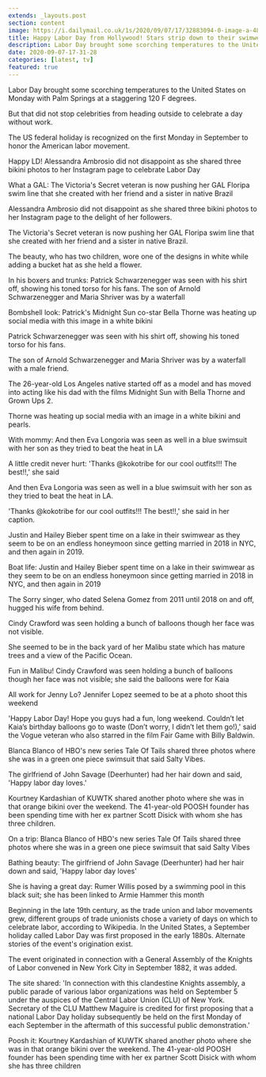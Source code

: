 ```yaml
---
extends: _layouts.post
section: content
image: https://i.dailymail.co.uk/1s/2020/09/07/17/32883094-0-image-a-48_1599495955081.jpg 
title: Happy Labor Day from Hollywood! Stars strip down to their swimwear 
description: Labor Day brought some scorching temperatures to the United States on Monday with Palm Springs at a staggering 120 F degrees. But that did not stop celebrities from heading outside. 
date: 2020-09-07-17-31-28 
categories: [latest, tv] 
featured: true 
--- 
```

Labor Day brought some scorching temperatures to the United States on Monday with Palm Springs at a staggering 120 F degrees.

But that did not stop celebrities from heading outside to celebrate a day without work.

The US federal holiday is recognized on the first Monday in September to honor the American labor movement.

Happy LD! Alessandra Ambrosio did not disappoint as she shared three bikini photos to her Instagram page to celebrate Labor Day

What a GAL: The Victoria's Secret veteran is now pushing her GAL Floripa swim line that she created with her friend and a sister in native Brazil

Alessandra Ambrosio did not disappoint as she shared three bikini photos to her Instagram page to the delight of her followers.

The Victoria's Secret veteran is now pushing her GAL Floripa swim line that she created with her friend and a sister in native Brazil.

The beauty, who has two children, wore one of the designs in white while adding a bucket hat as she held a flower.

In his boxers and trunks: Patrick Schwarzenegger was seen with his shirt off, showing his toned torso for his fans. The son of Arnold Schwarzenegger and Maria Shriver was by a waterfall

Bombshell look: Patrick's Midnight Sun co-star Bella Thorne was heating up social media with this image in a white bikini

Patrick Schwarzenegger was seen with his shirt off, showing his toned torso for his fans.

The son of Arnold Schwarzenegger and Maria Shriver was by a waterfall with a male friend.

The 26-year-old Los Angeles native started off as a model and has moved into acting like his dad with the films Midnight Sun with Bella Thorne and Grown Ups 2. 

Thorne was heating up social media with an image in a white bikini and pearls.

With mommy: And then Eva Longoria was seen as well in a blue swimsuit with her son as they tried to beat the heat in LA

A little credit never hurt: 'Thanks @kokotribe for our cool outfits!!! The best!!,' she said 

And then Eva Longoria was seen as well in a blue swimsuit with her son as they tried to beat the heat in LA.

'Thanks @kokotribe for our cool outfits!!! The best!!,' she said in her caption.

Justin and Hailey Bieber spent time on a lake in their swimwear as they seem to be on an endless honeymoon since getting married in 2018 in NYC, and then again in 2019. 

Boat life: Justin and Hailey Bieber spent time on a lake in their swimwear as they seem to be on an endless honeymoon since getting married in 2018 in NYC, and then again in 2019

The Sorry singer, who dated Selena Gomez from 2011 until 2018 on and off, hugged his wife from behind.

Cindy Crawford was seen holding a bunch of balloons though her face was not visible. 

She seemed to be in the back yard of her Malibu state which has mature trees and a view of the Pacific Ocean. 

Fun in Malibu! Cindy Crawford was seen holding a bunch of balloons though her face was not visible; she said the balloons were for Kaia

All work for Jenny Lo? Jennifer Lopez seemed to be at a photo shoot this weekend

'Happy Labor Day! Hope you guys had a fun, long weekend. Couldn’t let Kaia’s birthday balloons go to waste (Don’t worry, I didn’t let them go!),' said the Vogue veteran who also starred in the film Fair Game with Billy Baldwin. 

Blanca Blanco of HBO's new series Tale Of Tails shared three photos where she was in a green one piece swimsuit that said Salty Vibes.

The girlfriend of John Savage (Deerhunter) had her hair down and said, 'Happy labor day loves.' 

Kourtney Kardashian of KUWTK shared another photo where she was in that orange bikini over the weekend. The 41-year-old POOSH founder has been spending time with her ex partner Scott Disick with whom she has three children. 

On a trip: Blanca Blanco of HBO's new series Tale Of Tails shared three photos where she was in a green one piece swimsuit that said Salty Vibes

Bathing beauty: The girlfriend of John Savage (Deerhunter) had her hair down and said, 'Happy labor day loves'

She is having a great day: Rumer Willis posed by a swimming pool in this black suit; she has been linked to Armie Hammer this month

Beginning in the late 19th century, as the trade union and labor movements grew, different groups of trade unionists chose a variety of days on which to celebrate labor, according to Wikipedia. In the United States, a September holiday called Labor Day was first proposed in the early 1880s. Alternate stories of the event's origination exist.

The event originated in connection with a General Assembly of the Knights of Labor convened in New York City in September 1882, it was added.

The site shared: 'In connection with this clandestine Knights assembly, a public parade of various labor organizations was held on September 5 under the auspices of the Central Labor Union (CLU) of New York. Secretary of the CLU Matthew Maguire is credited for first proposing that a national Labor Day holiday subsequently be held on the first Monday of each September in the aftermath of this successful public demonstration.'

Poosh it: Kourtney Kardashian of KUWTK shared another photo where she was in that orange bikini over the weekend. The 41-year-old POOSH founder has been spending time with her ex partner Scott Disick with whom she has three children

